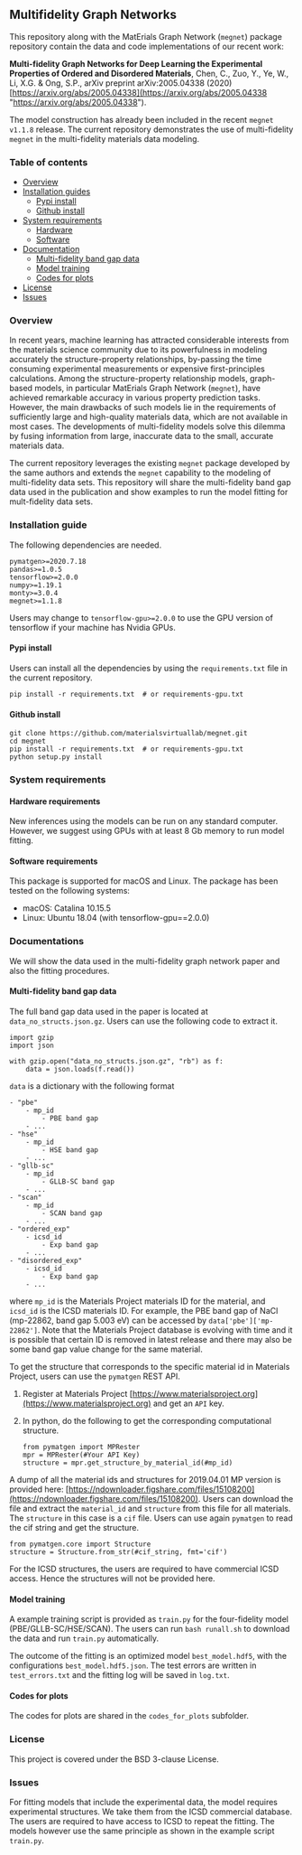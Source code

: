 ## Multifidelity Graph Networks


This repository along with the MatErials Graph Network (`megnet`) package repository contain the data and code implementations of our recent work:


**Multi-fidelity Graph Networks for Deep Learning the Experimental Properties of Ordered and Disordered Materials**, Chen, C., Zuo, Y., Ye, W., Li, X.G. & Ong, S.P., arXiv preprint arXiv:2005.04338 (2020)
[https://arxiv.org/abs/2005.04338](https://arxiv.org/abs/2005.04338 "https://arxiv.org/abs/2005.04338"). 


The model construction has already been included in the recent `megnet v1.1.8` release. The current repository demonstrates the use of multi-fidelity `megnet` in the multi-fidelity materials data modeling.


### Table of contents
- [Overview](#overview)
- [Installation guides](#install)
	- [Pypi install](#pypi)
	- [Github install](#github)
- [System requirements](#sys)
	- [Hardware](#hard)
	- [Software](#soft)
- [Documentation](#doc)
	- [Multi-fidelity band gap data](#data)
	- [Model training](#train)
	- [Codes for plots](#plot)
- [License](#license)
- [Issues](#issues)

<a name="overview"></a>
### Overview

In recent years, machine learning has attracted considerable interests from the materials science community due to its powerfulness in modeling accurately the structure-property relationships, by-passing the time consuming experimental measurements or expensive first-principles calculations.  Among the structure-property relationship models, graph-based models, in particular MatErials Graph Network (`megnet`), have achieved remarkable accuracy in various property prediction tasks. However, the main drawbacks of such models lie in the requirements of sufficiently large and high-quality materials data, which are not available in most cases. The developments of multi-fidelity models solve this dilemma by fusing information from large, inaccurate data to the small, accurate materials data. 

The current repository leverages the existing `megnet` package developed by the same authors and extends the `megnet` capability to the modeling of multi-fidelity data sets. This repository will share the multi-fidelity band gap data used in the publication and show examples to run the model fitting for mult-fidelity data sets. 

<a name="install"></a>
### Installation guide


The following dependencies are needed. 

```
pymatgen>=2020.7.18
pandas>=1.0.5
tensorflow>=2.0.0
numpy>=1.19.1
monty>=3.0.4
megnet>=1.1.8
```
Users may change to `tensorflow-gpu>=2.0.0` to use the GPU version of tensorflow if your machine has Nvidia GPUs.

<a name="pypi"></a>
#### Pypi install
Users can install all the dependencies by using the `requirements.txt` file in the current repository.

```
pip install -r requirements.txt  # or requirements-gpu.txt
```

<a name="github"></a>
#### Github install

```
git clone https://github.com/materialsvirtuallab/megnet.git
cd megnet
pip install -r requirements.txt  # or requirements-gpu.txt
python setup.py install
```

<a name="sys"></a>
### System requirements

<a name="hard"></a>
#### Hardware requirements
New inferences using the models can be run on any standard computer. However, we suggest using GPUs with at least 8 Gb memory to run model fitting.

<a name="soft"></a>
#### Software requirements
This package is supported for macOS and Linux. The package has been tested on the following systems:

- macOS: Catalina 10.15.5
- Linux: Ubuntu 18.04 (with tensorflow-gpu==2.0.0)


<a name="doc"></a>
### Documentations
We will show the data used in the multi-fidelity graph network paper and also the fitting procedures.

<a name="data"></a>
#### Multi-fidelity band gap data
The full band gap data used in the paper is located at `data_no_structs.json.gz`. Users can use the following code to extract it. 

```
import gzip
import json

with gzip.open("data_no_structs.json.gz", "rb") as f:
	data = json.loads(f.read())
```

`data` is a dictionary with the following format

```
- "pbe"
	- mp_id
		- PBE band gap
	- ...
- "hse"
	- mp_id
		- HSE band gap
	- ...
- "gllb-sc"
	- mp_id
		- GLLB-SC band gap
	- ...
- "scan"
	- mp_id
		- SCAN band gap
	- ...
- "ordered_exp"
	- icsd_id
		- Exp band gap
	- ...
- "disordered_exp"
	- icsd_id
		- Exp band gap
	- ...
```
where `mp_id` is the Materials Project materials ID for the material, and `icsd_id` is the ICSD materials ID. For example, the PBE band gap of NaCl (mp-22862, band gap 5.003 eV) can be accessed by `data['pbe']['mp-22862']`. Note that the Materials Project database is evolving with time and it is possible that certain ID is removed in latest release and there may also be some band gap value change for the same material. 

To get the structure that corresponds to the specific material id in Materials Project, users can use the `pymatgen` REST API. 

1. Register at Materials Project [https://www.materialsproject.org](https://www.materialsproject.org) and get an `API` key.
2. In python, do the following to get the corresponding computational structure.

	```
	from pymatgen import MPRester
	mpr = MPRester(#Your API Key)
	structure = mpr.get_structure_by_material_id(#mp_id)
	```
A dump of all the material ids and structures for 2019.04.01 MP version is provided here: [https://ndownloader.figshare.com/files/15108200](https://ndownloader.figshare.com/files/15108200). Users can download the file and extract the `material_id` and `structure` from this file for all materials. The `structure` in this case is a `cif` file. Users can use again `pymatgen` to read the cif string and get the structure. 

```
from pymatgen.core import Structure
structure = Structure.from_str(#cif_string, fmt='cif')
```

For the ICSD structures, the users are required to have commercial ICSD access. Hence the structures will not be provided here.

<a name="train"></a>
#### Model training

A example training script is provided as `train.py` for the four-fidelity model (PBE/GLLB-SC/HSE/SCAN). The users can run `bash runall.sh` to download the data and run `train.py` automatically. 

The outcome of the fitting is an optimized model `best_model.hdf5`, with the configurations `best_model.hdf5.json`. The test errors are written in `test_errors.txt` and the fitting log will be saved in `log.txt`.

<a name="plot"></a>
#### Codes for plots
The codes for plots are shared in the `codes_for_plots` subfolder.


<a name="license"></a>
### License

This project is covered under the BSD 3-clause License.

<a name="issues"></a>
### Issues

For fitting models that include the experimental data, the model requires experimental structures. We take them from the ICSD commercial database. The users are required to have access to ICSD to repeat the fitting. The models however use the same principle as shown in the example script `train.py`.
